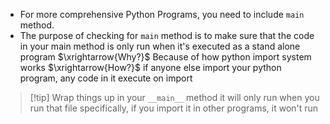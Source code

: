 * For more comprehensive Python Programs, you need to include `main` method.
* The purpose of checking for `main` method is to make sure that the code in your main method is only run when it's executed as a stand alone program $\xrightarrow{Why?}$ Because of how python import system works $\xrightarrow{How?}$ if anyone else import your python program, any code in it execute on import

> [!tip] Wrap things up in your `__main__` method
> it will only run when you run that file specifically, if you import it in other programs, it won't run 